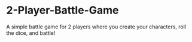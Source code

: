 # 2-Player-Battle-Game
A simple battle game for 2 players where you create your characters, roll the dice, and battle!
